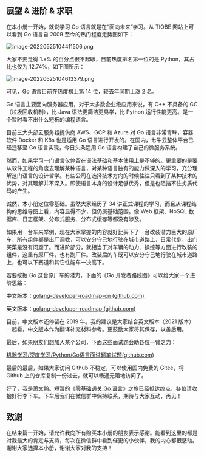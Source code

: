﻿## 展望 & 进阶 & 求职

在本小册一开始，就说学习 Go 语言就是在“面向未来”学习。从 TIOBE 网站上可以看到 Go 语言自 2009 至今的热门程度走势图如下：

![image-20220525104411506.png](https://p9-juejin.byteimg.com/tos-cn-i-k3u1fbpfcp/a9f3ccf1ae4c4e438d349c4646952087~tplv-k3u1fbpfcp-watermark.image?)

大家不要觉得 1.x% 的百分点很不起眼，目前热度排名第一位的是 Python，其占比也仅为 12.74%，如下图所示：

![image-20220525104613379.png](https://p3-juejin.byteimg.com/tos-cn-i-k3u1fbpfcp/ad07f0fabc504ce38f104b5579741f86~tplv-k3u1fbpfcp-watermark.image?)

可见，Go 语言目前在热度榜上第 14 位，较去年同期上涨 2 名。

Go 语言主要面向服务器应用，对于大多数企业级应用来说，有 C++ 不具备的 GC（垃圾回收机制），比 Java 语法更简洁更易学，比 Python 运行性能更高。是一个暂时看不出什么短板的编程语言。

目前三大头部云服务器提供商 AWS、GCP 和 Azure 对 Go 语言非常青睐，容器软件 Docker 和 K8s 也是适用 Go 语言进行开发的。在国内，七牛云整体平台已经迁移至 Go 语言实现，今日头条适用 Go 语言构建了自己的微服务系统。

然而，如果学习一门语言仅停留在语法基础和基本使用上是不够的。更重要的是要从软件工程的角度去理解某种语言，对某种语言独有的能力做深入的学习，充分理解这门语言的设计哲学。有些公司在选择技术方向的时候往往只看到了某种技术的优势，对其理解并不深入。即使语言本身的设计足够优秀，但是也阻挡不住劣质代码的产生。

诚然，本小册定位零基础。虽然大家经历了 34 讲正式课程的学习，而且从课程结构的思维导图上看，内容显得不少，但仍属基础范围。像 Web 框架、NoSQL 数据库、日志框架、分布式服务、分布式缓存等都没有涉及。

如果用一台车来举例，现在大家掌握的内容就好比买下了一台改装潜力巨大的原厂车，所有组件都是出厂调教，可以安分守己地行驶在城市道路上，日常代步、出门买菜是没有问题了。而进阶部分，就相当于对车辆的动力、操控等方面进行改装的组件，这里有原厂件，也有副厂件。改装后的车既可以安分守己地行驶在城市道路上，也可以下赛道和其它性能车一决高下。

若要挖掘 Go 这台原厂车的潜力，下面的《Go 开发者路线图》可以给大家一个进阶思路：

中文版本：[golang-developer-roadmap-cn (github.com)](https://github.com/debuginn/golang-developer-roadmap-cn)

英文版本：[golang-developer-roadmap (github.com)](https://github.com/Alikhll/golang-developer-roadmap)

目前，中文版本还停留在 2019 年。我的建议是大家结合英文版本（2021 版本）一起看，中文版本作为翻译补充材料参考。更鼓励大家将其保存，以备后用。

最后，如果朋友们想加入某个公司，下面这些面试题会助各位一臂之力：

[机器学习/深度学习/Python/Go语言面试题笔试题(github.com)](https://github.com/geektutu/interview-questions)

最后的最后，如果大家访问 Github 不稳定，可以使用国内免费的 Gitee，将 Github 上的仓库复制一份过去，就可以畅通无阻地访问了。


好了，我是萧文翰。短暂的《[零基础通关 Go 语言](https://juejin.cn/book/7039174186522116131)》之旅已经抵达终点，各位请收拾好行李下车。下车后我们在微信群中保持联系，期待与大家互动，再见！

## 致谢

在结束篇一开始，请允许我向所有购买本小册的朋友表示感谢。能看到这里的都是对我最大的肯定与支持，每次在微信群中看到催更的小伙伴，我的内心都很感动。谢谢大家选择本小册，谢谢大家对我的支持！